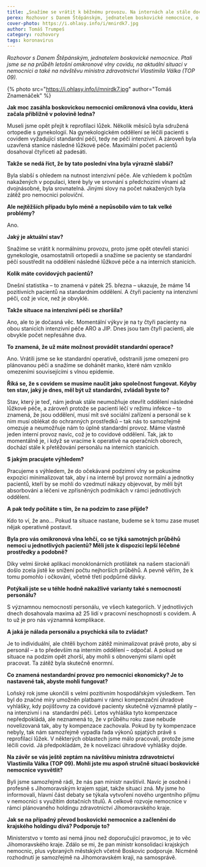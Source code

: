 ```yaml
---
title: „Snažíme se vrátit k běžnému provozu. Na internách ale stále dochází k přetěžování personálu.“
perex: Rozhovor s Danem Štěpánským, jednatelem boskovické nemocnice, o omikronové vlně a návštěvě ministra zdravotnictví.
cover-photo: https://i.ohlasy.info/i/mnirdk7.jpg
author: Tomáš Trumpeš
category: rozhovory
tags: koronavirus
---
```


*Rozhovor s Danem Štěpánským, jednatelem boskovické nemocnice. Ptali jsme se na průběh letošní omikronové vlny covidu, na aktuální situaci v nemocnici a také na návštěvu ministra zdravotnictví Vlastimila Válka (TOP 09).*

{% photo src="https://i.ohlasy.info/i/mnirdk7.jpg" author="Tomáš Znamenáček" %}

**Jak moc zasáhla boskovickou nemocnici omikronová vlna covidu, která začala přibližně v polovině ledna?**

Museli jsme opět přejít k reprofilaci lůžek. Několik měsíců byla sdružená ortopedie s gynekologií. Na gynekologickém oddělení se léčili pacienti s covidem vyžadující standardní péči, tedy ne péči intenzivní. A zároveň byla uzavřená stanice následné lůžkové péče. Maximální počet pacientů dosahoval čtyřiceti až padesáti.

**Takže se nedá říct, že by tato poslední vlna byla výrazně slabší?**

Byla slabší s ohledem na nutnost intenzivní péče. Ale vzhledem k počtům nakažených v populaci, které byly ve srovnání s předchozími vlnami až dvojnásobné, byla srovnatelná. Jinými slovy na počet nakažených byla zátěž pro nemocnici poloviční.

**Ale nejtěžších případu bylo méně a nepůsobilo vám to tak velké problémy?**

Ano.

**Jaký je aktuální stav?**

Snažíme se vrátit k normálnímu provozu, proto jsme opět otevřeli stanici gynekologie, osamostatnili ortopedii a snažíme se pacienty se standardní péčí soustředit na oddělení následné lůžkové péče a na interních stanicích.

**Kolik máte covidových pacientů?**

Dnešní statistika – to znamená v pátek 25. března – ukazuje, že máme 14 pozitivních pacientů na standardním oddělení. A čtyři pacienty na intenzivní péči, což je více, než je obvyklé.

**Takže situace na intenzivní péči se zhoršila?**

Ano, ale to je dočasná věc. Momentální výkyv je na ty čtyři pacienty na obou stanicích intenzivní péče ARO a JIP. Dnes jsou tam čtyři pacienti, ale obvykle počet nepřesáhne dva.

**To znamená, že už máte možnost provádět standardní operace?**

Ano. Vrátili jsme se ke standardní operativě, odstranili jsme omezení pro plánovanou péči a snažíme se dohánět manko, které nám vzniklo omezeními souvisejícími s vlnou epidemie.

**Říká se, že s covidem se musíme naučit jako společnost fungovat. Kdyby ten stav, jaký je dnes, měl být už standardní, zvládali byste to?**

Stav, který je teď, nám jednak stále neumožňuje otevřít oddělení následné lůžkové péče, a zároveň protože se pacienti léčí v režimu infekce – to znamená, že jsou oddělení, musí mít své sociální zařízení a personál se k nim musí oblékat do ochranných prostředků – tak nás to samozřejmě omezuje a neumožňuje nám to úplně standardní provoz. Máme vlastně jeden interní provoz navíc, což je to covidové oddělení. Tak, jak to momentálně je, i když se vracíme k operativě na operačních oborech, dochází stále k přetěžování personálu na interních stanicích.

**S jakým pracujete výhledem?**

Pracujeme s výhledem, že do očekávané podzimní vlny se pokusíme expozici minimalizovat tak, aby i na interně byl provoz normální a jednotky pacientů, kteří by se mohli do vzedmutí nákazy objevovat, by měli být absorbováni a léčeni ve zpřísněných podmíkách v rámci jednotlivých oddělení.

**A pak tedy počítáte s tím, že na podzim to zase přijde?**

Kdo to ví, že ano… Pokud ta situace nastane, budeme se k tomu zase muset nějak operativně postavit.

**Byla pro vás omikronová vlna lehčí, co se týká samotných průběhů nemoci u jednotlivých pacientů? Měli jste k dispozici lepší léčebné prostředky a podobně?**

Díky velmi široké aplikaci monoklonárních protilátek na našem stacionáři došlo zcela jistě ke snížení počtu nejhorších průběhů. A pevně věřím, že k tomu pomohlo i očkování, včetně třetí podpůrné dávky. 

**Potýkali jste se u téhle hodně nakažlivé varianty také s nemocností personálu?**

S významnou nemocností personálu, ve všech kategoriích. V jednotlivých dnech dosahovala maxima až 25 lidí v pracovní neschopnosti s covidem. A to už je pro nás významná komplikace.

**A jaká je nálada personálu a psychická síla to zvládat?**

Je to individuální, ale chtěli bychom zátěž minimalizovat právě proto, aby si personál – a to především na interním oddělení – odpočal. A pokud se situace na podzim opět zhorší, aby mohli s obnovenými silami opět pracovat. Ta zátěž byla skutečně enormní.

**Co znamená nestandardní provoz pro nemocnici ekonomicky? Je to nastavené tak, abyste mohli fungovat?**

Loňský rok jsme ukončili s velmi pozitivním hospodářským výsledkem. Ten byl do značné míry umožněn platbami v rámci kompenzační úhradové vyhlášky, kdy pojišťovny za covidové pacienty skutečně významně platily – na intenzivní i na  standardní péči. Letos vyhláška tyto kompenzace nepředpokládá, ale neznamená to, že v průběhu roku zase nebude novelizovaná tak, aby ty kompenzace zachovala. Pokud by ty kompenzace nebyly, tak nám samozřejmě vypadla řada výkonů spjatých právě s reprofilací lůžek. V některých oblastech jsme málo pracovali, protože jsme léčili covid. Já předpokládám, že k novelizaci úhradové vyhlášky dojde.

**Na závěr se vás ještě zeptám na návštěvu ministra zdravotnictví Vlastimila Válka (TOP 09). Mohli jste mu aspoň stručně situaci boskovické nemocnice vysvětlit?**

Byli jsme samozřejmě rádi, že nás pan ministr navštívil. Navíc je osobně i profesně s Jihomoravským krajem spjat, takže situaci zná. My jsme ho informovali, hlavní část debaty se týkala vytvoření nového urgentního příjmu v nemocnici s využitím dotačních titulů. A celkově rozvoje nemocnice v rámci plánovaného holdingu zdravotnictví Jihomoravského kraje.

**Jak se na případný převod boskovické nemocnice a začlenění do krajského holdingu dívá? Podporuje to?**

Ministerstvo v tomto asi nemá jinou než doporučující pravomoc, je to věc Jihomoravského kraje. Zdálo se mi, že pan ministr konsolidaci krajských nemocnic, plus vybraných městských včetně Boskovic podporuje. Nicméně rozhodnutí je samozřejmě na Jihomoravském kraji, na samosprávě.